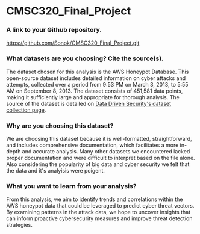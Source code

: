 # CMSC320_Final_Project

### A link to your Github repository.
https://github.com/Sonok/CMSC320_Final_Project.git

### What datasets are you choosing? Cite the source(s).

The dataset chosen for this analysis is the AWS Honeypot Database. This open-source dataset includes detailed information on cyber attacks and attempts, collected over a period from 9:53 PM on March 3, 2013, to 5:55 AM on September 8, 2013. The dataset consists of 451,581 data points, making it sufficiently large and appropriate for thorough analysis. The source of the dataset is detailed on [Data Driven Security's dataset collection page](http://datadrivensecurity.info/blog/pages/dds-dataset-collection.html).

### Why are you choosing this dataset?

We are choosing this dataset because it is well-formatted, straightforward, and includes comprehensive documentation, which facilitates a more in-depth and accurate analysis. Many other datasets we encountered lacked proper documentation and were difficult to interpret based on the file alone. Also considering the popularity of big data and cyber security we felt that the data and it's analyisis were poigent. 

### What you want to learn from your analysis?

From this analysis, we aim to identify trends and correlations within the AWS honeypot data that could be leveraged to predict cyber threat vectors. By examining patterns in the attack data, we hope to uncover insights that can inform proactive cybersecurity measures and improve threat detection strategies.